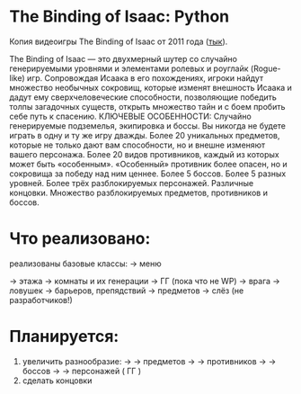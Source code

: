 # The Binding of Isaac: Python

Копия видеоигры The Binding of Isaac от 2011 года ([тык](https://store.steampowered.com/app/113200/The_Binding_of_Isaac)).

The Binding of Isaac — это двухмерный шутер со случайно генерируемыми уровнями и элементами ролевых и роуглайк (Rogue-like) игр. Сопровождая Исаака в его похождениях, игроки найдут множество необычных сокровищ, которые изменят внешность Исаака и дадут ему сверхчеловеческие способности, позволяющие победить толпы загадочных существ, открыть множество тайн и с боем пробить себе путь к спасению. 
КЛЮЧЕВЫЕ ОСОБЕННОСТИ: 
Случайно генерируемые подземелья, экипировка и боссы. Вы никогда не будете играть в одну и ту же игру дважды. 
Более 20 уникальных предметов, которые не только дают вам способности, но и внешне изменяют вашего персонажа. 
Более 20 видов противников, каждый из которых может быть «особенным». «Особенный» противник более опасен, но и сокровища за победу над ним ценнее. 
Более 5 боссов. 
Более 5 разных уровней. 
Более трёх разблокируемых персонажей. 
Различные концовки. 
Множество разблокируемых предметов, противников и боссов.


# Что реализовано:
реализованы базовые классы:
-> меню

-> этажа
-> комнаты и их генерации
-> ГГ (пока что не WP)
-> врага
-> ловушек
-> барьеров, препядствий
-> предметов
-> слёз (не разработчиков!)

# Планируется:
1) увеличить разнообразие:
-> -> предметов
-> -> противников
-> -> боссов 
-> -> персонажей ( ГГ )
2) сделать концовки


